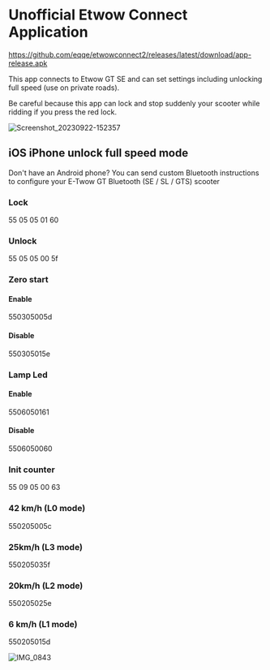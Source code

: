 # Unofficial Etwow Connect Application

https://github.com/eqqe/etwowconnect2/releases/latest/download/app-release.apk

This app connects to Etwow GT SE and can set settings including unlocking full speed (use on private roads).

Be careful because this app can lock and stop suddenly your scooter while ridding if you press the red lock.


![Screenshot_20230922-152357](https://github.com/eqqe/etwowconnect2/assets/51708585/2ff14762-f91b-4ca5-b71c-f783e7df12b8)

## iOS iPhone unlock full speed mode
Don't have an Android phone?
You can send custom Bluetooth instructions to configure your E-Twow GT Bluetooth (SE / SL / GTS) scooter

### Lock
55 05 05 01 60

### Unlock
55 05 05 00 5f

### Zero start
#### Enable
550305005d

#### Disable
550305015e

### Lamp Led
#### Enable
5506050161

#### Disable
5506050060


### Init counter
55 09 05 00 63

### 42 km/h (L0 mode)
550205005c

### 25km/h (L3 mode)
550205035f

### 20km/h (L2 mode)
550205025e

### 6 km/h (L1 mode)
550205015d


![IMG_0843](https://user-images.githubusercontent.com/51708585/187880792-66afa46d-ce1b-4e52-a888-653b160bc3a1.jpg)
